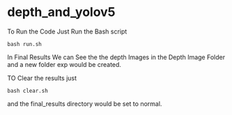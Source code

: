 # depth_and_yolov5


To Run the Code Just Run the Bash script 

```
bash run.sh
```

In Final Results We can See the the depth Images in the Depth Image Folder and a new folder exp would be created.

TO Clear the results just 

```
bash clear.sh
``` 
and the final_results directory would be set to normal.
